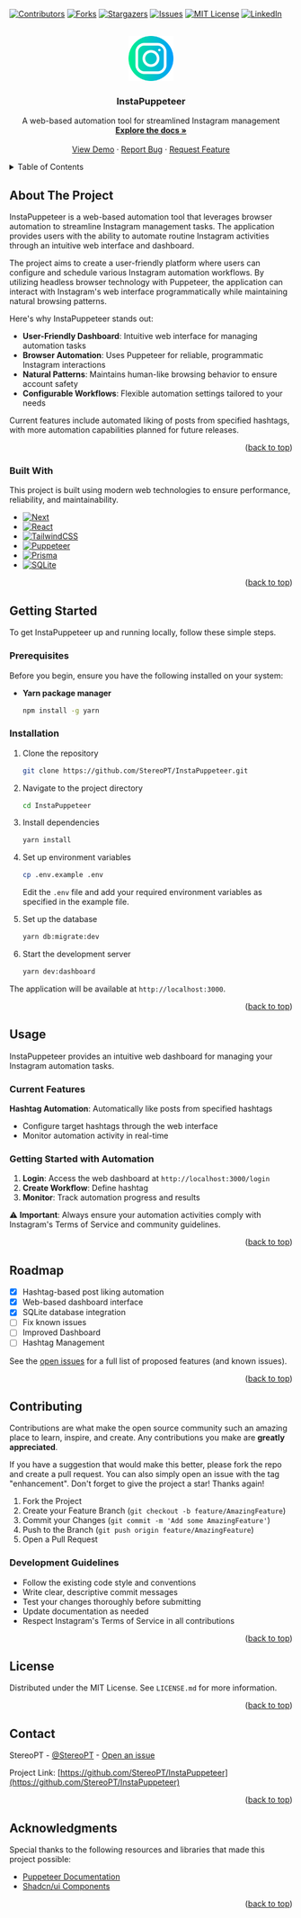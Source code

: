 <a id="readme-top"></a>

<!-- PROJECT SHIELDS -->
[![Contributors][contributors-shield]][contributors-url]
[![Forks][forks-shield]][forks-url]
[![Stargazers][stars-shield]][stars-url]
[![Issues][issues-shield]][issues-url]
[![MIT License][license-shield]][license-url]
[![LinkedIn][linkedin-shield]][linkedin-url]

<!-- PROJECT LOGO -->
<br />
<div align="center">
  <a href="https://github.com/StereoPT/InstaPuppeteer">
    <img src="images/logo.png" alt="Logo" width="80" height="80">
  </a>

  <h3 align="center">InstaPuppeteer</h3>

  <p align="center">
    A web-based automation tool for streamlined Instagram management
    <br />
    <a href="https://github.com/StereoPT/InstaPuppeteer"><strong>Explore the docs »</strong></a>
    <br />
    <br />
    <a href="https://github.com/StereoPT/InstaPuppeteer">View Demo</a>
    ·
    <a href="https://github.com/StereoPT/InstaPuppeteer/issues/new?labels=bug">Report Bug</a>
    ·
    <a href="https://github.com/StereoPT/InstaPuppeteer/issues/new?labels=enhancement">Request Feature</a>
  </p>
</div>

<!-- TABLE OF CONTENTS -->
<details>
  <summary>Table of Contents</summary>
  <ol>
    <li>
      <a href="#about-the-project">About The Project</a>
      <ul>
        <li><a href="#built-with">Built With</a></li>
      </ul>
    </li>
    <li>
      <a href="#getting-started">Getting Started</a>
      <ul>
        <li><a href="#prerequisites">Prerequisites</a></li>
        <li><a href="#installation">Installation</a></li>
      </ul>
    </li>
    <li><a href="#usage">Usage</a></li>
    <li><a href="#roadmap">Roadmap</a></li>
    <li><a href="#contributing">Contributing</a></li>
    <li><a href="#license">License</a></li>
    <li><a href="#contact">Contact</a></li>
    <li><a href="#acknowledgments">Acknowledgments</a></li>
  </ol>
</details>

<!-- ABOUT THE PROJECT -->
## About The Project

InstaPuppeteer is a web-based automation tool that leverages browser automation to streamline Instagram management tasks. The application provides users with the ability to automate routine Instagram activities through an intuitive web interface and dashboard.

The project aims to create a user-friendly platform where users can configure and schedule various Instagram automation workflows. By utilizing headless browser technology with Puppeteer, the application can interact with Instagram's web interface programmatically while maintaining natural browsing patterns.

Here's why InstaPuppeteer stands out:
* **User-Friendly Dashboard**: Intuitive web interface for managing automation tasks
* **Browser Automation**: Uses Puppeteer for reliable, programmatic Instagram interactions
* **Natural Patterns**: Maintains human-like browsing behavior to ensure account safety
* **Configurable Workflows**: Flexible automation settings tailored to your needs

Current features include automated liking of posts from specified hashtags, with more automation capabilities planned for future releases.

<p align="right">(<a href="#readme-top">back to top</a>)</p>

### Built With

This project is built using modern web technologies to ensure performance, reliability, and maintainability.

* [![Next][Next.js]][Next-url]
* [![React][React.js]][React-url]
* [![TailwindCSS][TailwindCSS]][TailwindCSS-url]
* [![Puppeteer][Puppeteer]][Puppeteer-url]
* [![Prisma][Prisma]][Prisma-url]
* [![SQLite][SQLite]][SQLite-url]

<p align="right">(<a href="#readme-top">back to top</a>)</p>

<!-- GETTING STARTED -->
## Getting Started

To get InstaPuppeteer up and running locally, follow these simple steps.

### Prerequisites

Before you begin, ensure you have the following installed on your system:

* **Yarn package manager**
  ```sh
  npm install -g yarn
  ```

### Installation

1. Clone the repository
   ```sh
   git clone https://github.com/StereoPT/InstaPuppeteer.git
   ```

2. Navigate to the project directory
   ```sh
   cd InstaPuppeteer
   ```

3. Install dependencies
   ```sh
   yarn install
   ```

4. Set up environment variables
   ```sh
   cp .env.example .env
   ```
   Edit the `.env` file and add your required environment variables as specified in the example file.

5. Set up the database
   ```sh
   yarn db:migrate:dev
   ```

6. Start the development server
   ```sh
   yarn dev:dashboard
   ```

The application will be available at `http://localhost:3000`.

<p align="right">(<a href="#readme-top">back to top</a>)</p>

<!-- USAGE EXAMPLES -->
## Usage

InstaPuppeteer provides an intuitive web dashboard for managing your Instagram automation tasks.

### Current Features

**Hashtag Automation**: Automatically like posts from specified hashtags
- Configure target hashtags through the web interface
- Monitor automation activity in real-time

### Getting Started with Automation

1. **Login**: Access the web dashboard at `http://localhost:3000/login`
2. **Create Workflow**: Define hashtag
3. **Monitor**: Track automation progress and results

⚠️ **Important**: Always ensure your automation activities comply with Instagram's Terms of Service and community guidelines.

<p align="right">(<a href="#readme-top">back to top</a>)</p>

<!-- ROADMAP -->
## Roadmap

- [x] Hashtag-based post liking automation
- [x] Web-based dashboard interface
- [x] SQLite database integration
- [ ] Fix known issues
- [ ] Improved Dashboard
- [ ] Hashtag Management

See the [open issues](https://github.com/StereoPT/InstaPuppeteer/issues) for a full list of proposed features (and known issues).

<p align="right">(<a href="#readme-top">back to top</a>)</p>

<!-- CONTRIBUTING -->
## Contributing

Contributions are what make the open source community such an amazing place to learn, inspire, and create. Any contributions you make are **greatly appreciated**.

If you have a suggestion that would make this better, please fork the repo and create a pull request. You can also simply open an issue with the tag "enhancement".
Don't forget to give the project a star! Thanks again!

1. Fork the Project
2. Create your Feature Branch (`git checkout -b feature/AmazingFeature`)
3. Commit your Changes (`git commit -m 'Add some AmazingFeature'`)
4. Push to the Branch (`git push origin feature/AmazingFeature`)
5. Open a Pull Request

### Development Guidelines

- Follow the existing code style and conventions
- Write clear, descriptive commit messages
- Test your changes thoroughly before submitting
- Update documentation as needed
- Respect Instagram's Terms of Service in all contributions

<p align="right">(<a href="#readme-top">back to top</a>)</p>

<!-- LICENSE -->
## License

Distributed under the MIT License. See `LICENSE.md` for more information.

<p align="right">(<a href="#readme-top">back to top</a>)</p>

<!-- CONTACT -->
## Contact

StereoPT - [@StereoPT](https://github.com/StereoPT) - [Open an issue](https://github.com/StereoPT/InstaPuppeteer/issues)

Project Link: [https://github.com/StereoPT/InstaPuppeteer](https://github.com/StereoPT/InstaPuppeteer)

<p align="right">(<a href="#readme-top">back to top</a>)</p>

<!-- ACKNOWLEDGMENTS -->
## Acknowledgments

Special thanks to the following resources and libraries that made this project possible:

* [Puppeteer Documentation](https://pptr.dev/)
* [Shadcn/ui Components](https://ui.shadcn.com/)

<p align="right">(<a href="#readme-top">back to top</a>)</p>

<!-- MARKDOWN LINKS & IMAGES -->
[contributors-shield]: https://img.shields.io/github/contributors/StereoPT/InstaPuppeteer.svg?style=for-the-badge
[contributors-url]: https://github.com/StereoPT/InstaPuppeteer/graphs/contributors
[forks-shield]: https://img.shields.io/github/forks/StereoPT/InstaPuppeteer.svg?style=for-the-badge
[forks-url]: https://github.com/StereoPT/InstaPuppeteer/network/members
[stars-shield]: https://img.shields.io/github/stars/StereoPT/InstaPuppeteer.svg?style=for-the-badge
[stars-url]: https://github.com/StereoPT/InstaPuppeteer/stargazers
[issues-shield]: https://img.shields.io/github/issues/StereoPT/InstaPuppeteer.svg?style=for-the-badge
[issues-url]: https://github.com/StereoPT/InstaPuppeteer/issues
[license-shield]: https://img.shields.io/github/license/StereoPT/InstaPuppeteer.svg?style=for-the-badge
[license-url]: https://github.com/StereoPT/InstaPuppeteer/blob/master/LICENSE.txt
[linkedin-shield]: https://img.shields.io/badge/-LinkedIn-black.svg?style=for-the-badge&logo=linkedin&colorB=555
[linkedin-url]: https://linkedin.com/in/stereopt

[Next.js]: https://img.shields.io/badge/next.js-000000?style=for-the-badge&logo=nextdotjs&logoColor=white
[Next-url]: https://nextjs.org/
[React.js]: https://img.shields.io/badge/React-20232A?style=for-the-badge&logo=react&logoColor=61DAFB
[React-url]: https://reactjs.org/
[TailwindCSS]: https://img.shields.io/badge/tailwindcss-%2338B2AC.svg?style=for-the-badge&logo=tailwind-css&logoColor=white
[TailwindCSS-url]: https://tailwindcss.com/
[Puppeteer]: https://img.shields.io/badge/Puppeteer-40B5A4?style=for-the-badge&logo=puppeteer&logoColor=white
[Puppeteer-url]: https://pptr.dev/
[Prisma]: https://img.shields.io/badge/Prisma-3982CE?style=for-the-badge&logo=Prisma&logoColor=white
[Prisma-url]: https://prisma.io/
[SQLite]: https://img.shields.io/badge/sqlite-%2307405e.svg?style=for-the-badge&logo=sqlite&logoColor=white
[SQLite-url]: https://sqlite.org/
